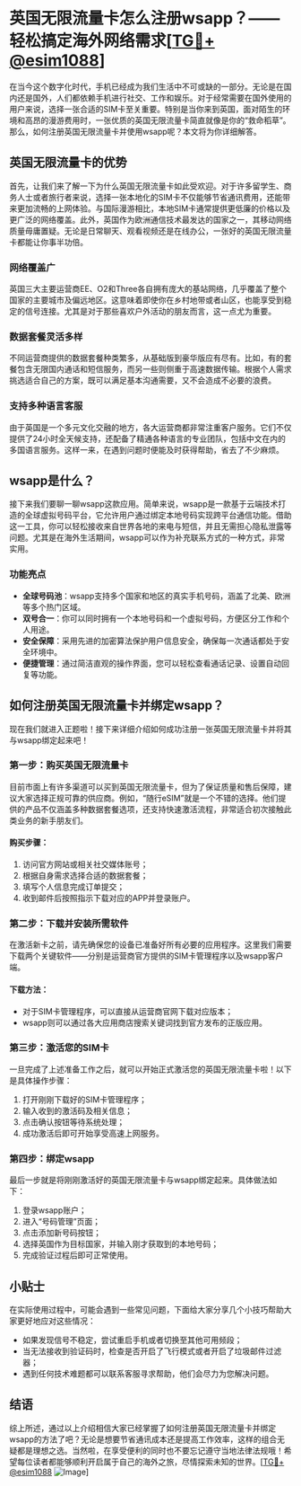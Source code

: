 # 英国无限流量卡怎么注册wsapp？——轻松搞定海外网络需求[[TG💪+ @esim1088](https://t.me/s/esim1088)]

在当今这个数字化时代，手机已经成为我们生活中不可或缺的一部分。无论是在国内还是国外，人们都依赖手机进行社交、工作和娱乐。对于经常需要在国外使用的用户来说，选择一张合适的SIM卡至关重要。特别是当你来到英国，面对陌生的环境和高昂的漫游费用时，一张优质的英国无限流量卡简直就像是你的“救命稻草”。那么，如何注册英国无限流量卡并使用wsapp呢？本文将为你详细解答。

## 英国无限流量卡的优势

首先，让我们来了解一下为什么英国无限流量卡如此受欢迎。对于许多留学生、商务人士或者旅行者来说，选择一张本地化的SIM卡不仅能够节省通讯费用，还能带来更加流畅的上网体验。与国际漫游相比，本地SIM卡通常提供更低廉的价格以及更广泛的网络覆盖。此外，英国作为欧洲通信技术最发达的国家之一，其移动网络质量毋庸置疑。无论是日常聊天、观看视频还是在线办公，一张好的英国无限流量卡都能让你事半功倍。

### 网络覆盖广

英国三大主要运营商EE、O2和Three各自拥有庞大的基站网络，几乎覆盖了整个国家的主要城市及偏远地区。这意味着即使你在乡村地带或者山区，也能享受到稳定的信号连接。尤其是对于那些喜欢户外活动的朋友而言，这一点尤为重要。

### 数据套餐灵活多样

不同运营商提供的数据套餐种类繁多，从基础版到豪华版应有尽有。比如，有的套餐包含无限国内通话和短信服务，而另一些则侧重于高速数据传输。根据个人需求挑选适合自己的方案，既可以满足基本沟通需要，又不会造成不必要的浪费。

### 支持多种语言客服

由于英国是一个多元文化交融的地方，各大运营商都非常注重客户服务。它们不仅提供了24小时全天候支持，还配备了精通各种语言的专业团队，包括中文在内的多国语言服务。这样一来，在遇到问题时便能及时获得帮助，省去了不少麻烦。

## wsapp是什么？

接下来我们要聊一聊wsapp这款应用。简单来说，wsapp是一款基于云端技术打造的全球虚拟号码平台，它允许用户通过绑定本地号码实现跨平台通信功能。借助这一工具，你可以轻松接收来自世界各地的来电与短信，并且无需担心隐私泄露等问题。尤其是在海外生活期间，wsapp可以作为补充联系方式的一种方式，非常实用。

### 功能亮点

- **全球号码池**：wsapp支持多个国家和地区的真实手机号码，涵盖了北美、欧洲等多个热门区域。
- **双号合一**：你可以同时拥有一个本地号码和一个虚拟号码，方便区分工作和个人用途。
- **安全保障**：采用先进的加密算法保护用户信息安全，确保每一次通话都处于安全环境中。
- **便捷管理**：通过简洁直观的操作界面，您可以轻松查看通话记录、设置自动回复等功能。

## 如何注册英国无限流量卡并绑定wsapp？

现在我们就进入正题啦！接下来详细介绍如何成功注册一张英国无限流量卡并将其与wsapp绑定起来吧！

### 第一步：购买英国无限流量卡

目前市面上有许多渠道可以买到英国无限流量卡，但为了保证质量和售后保障，建议大家选择正规可靠的供应商。例如，“随行eSIM”就是一个不错的选择。他们提供的产品不仅涵盖多种数据套餐选项，还支持快速激活流程，非常适合初次接触此类业务的新手朋友们。

#### 购买步骤：
1. 访问官方网站或相关社交媒体账号；
2. 根据自身需求选择合适的数据套餐；
3. 填写个人信息完成订单提交；
4. 收到邮件后按照指示下载对应的APP并登录账户。

### 第二步：下载并安装所需软件

在激活新卡之前，请先确保您的设备已准备好所有必要的应用程序。这里我们需要下载两个关键软件——分别是运营商官方提供的SIM卡管理程序以及wsapp客户端。

#### 下载方法：
- 对于SIM卡管理程序，可以直接从运营商官网下载对应版本；
- wsapp则可以通过各大应用商店搜索关键词找到官方发布的正版应用。

### 第三步：激活您的SIM卡

一旦完成了上述准备工作之后，就可以开始正式激活您的英国无限流量卡啦！以下是具体操作步骤：

1. 打开刚刚下载好的SIM卡管理程序；
2. 输入收到的激活码及相关信息；
3. 点击确认按钮等待系统处理；
4. 成功激活后即可开始享受高速上网服务。

### 第四步：绑定wsapp

最后一步就是将刚刚激活好的英国无限流量卡与wsapp绑定起来。具体做法如下：

1. 登录wsapp账户；
2. 进入“号码管理”页面；
3. 点击添加新号码按钮；
4. 选择英国作为目标国家，并输入刚才获取到的本地号码；
5. 完成验证过程后即可正常使用。

## 小贴士

在实际使用过程中，可能会遇到一些常见问题，下面给大家分享几个小技巧帮助大家更好地应对这些情况：

- 如果发现信号不稳定，尝试重启手机或者切换至其他可用频段；
- 当无法接收到验证码时，检查是否开启了飞行模式或者开启了垃圾邮件过滤器；
- 遇到任何技术难题都可以联系客服寻求帮助，他们会尽力为您解决问题。

## 结语

综上所述，通过以上介绍相信大家已经掌握了如何注册英国无限流量卡并绑定wsapp的方法了吧？无论是想要节省通讯成本还是提高工作效率，这样的组合无疑都是理想之选。当然啦，在享受便利的同时也不要忘记遵守当地法律法规哦！希望每位读者都能够顺利开启属于自己的海外之旅，尽情探索未知的世界。[[TG💪+ @esim1088](https://t.me/s/esim1088) ![Image](https://i.postimg.cc/4NQfJmqS/Snipaste-2025-05-13-00-14-12.png)]